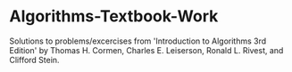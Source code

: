 # Algorithms-Textbook-Work

Solutions to problems/excercises from 'Introduction to Algorithms 3rd Edition' by Thomas H. Cormen, Charles E. Leiserson, Ronald L. Rivest, and Clifford Stein.
